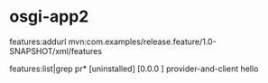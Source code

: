 # osgi-app2
features:addurl mvn:com.examples/release.feature/1.0-SNAPSHOT/xml/features

features:list|grep pr*
[uninstalled] [0.0.0           ] provider-and-client           hello
